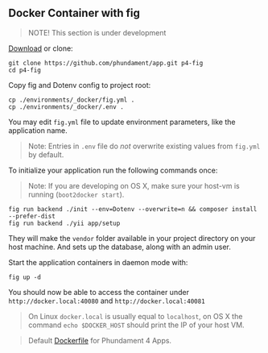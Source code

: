 Docker Container with fig
-------------------------

> NOTE! This section is under development

[Download](https://github.com/phundament/app/tags) or clone:

    git clone https://github.com/phundament/app.git p4-fig
    cd p4-fig

Copy fig and Dotenv config to project root:

    cp ./environments/_docker/fig.yml .
    cp ./environments/_docker/.env .

You may edit `fig.yml` file to update environment parameters, like the application name.

> Note: Entries in `.env` file do *not* overwrite existing values from `fig.yml` by default.

To initialize your application run the following commands once:

> Note: If you are developing on OS X, make sure your host-vm is running (`boot2docker start`).

    fig run backend ./init --env=Dotenv --overwrite=n && composer install --prefer-dist
    fig run backend ./yii app/setup

They will make the `vendor` folder available in your project directory on your host machine.
And sets up the database, along with an admin user.

Start the application containers in daemon mode with:

    fig up -d

You should now be able to access the container under `http://docker.local:40080` and `http://docker.local:40081`

> On Linux `docker.local` is usually equal to `localhost`, on OS X the command `echo $DOCKER_HOST` should print the IP of your host VM.

> Default [Dockerfile](https://github.com/phundament/docker) for Phundament 4 Apps.
